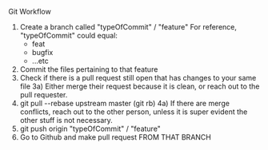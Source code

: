 Git Workflow


1) Create a branch called "typeOfCommit" / "feature"
  For reference, "typeOfCommit" could equal:
    - feat
    - bugfix
    - ...etc
2) Commit the files pertaining to that feature
3) Check if there is a pull request still open that has changes to your same file
  3a) Either merge their request because it is clean, or reach out to the pull requester.
4) git pull --rebase upstream master (git rb)
  4a) If there are merge conflicts, reach out to the other person, unless it is super evident the other stuff is not necessary.
5) git push origin "typeOfCommit" / "feature"
6) Go to Github and make pull request FROM THAT BRANCH
